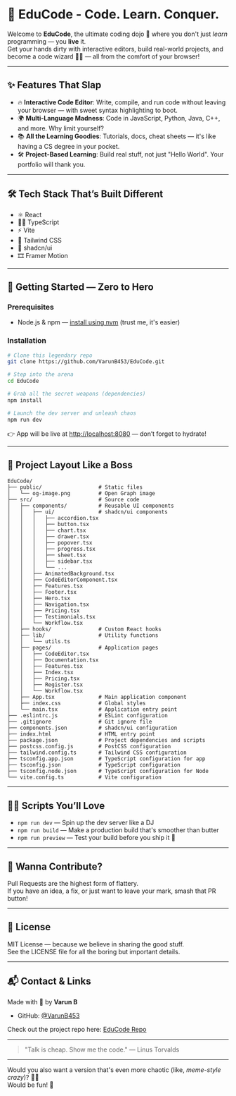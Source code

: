 
# 🚀 EduCode - Code. Learn. Conquer.  

Welcome to **EduCode**, the ultimate coding dojo 🥋 where you don't just *learn* programming — you **live** it.  
Get your hands dirty with interactive editors, build real-world projects, and become a code wizard 🧙‍♂️ — all from the comfort of your browser!

---

## ✨ Features That Slap

- 🔥 **Interactive Code Editor**: Write, compile, and run code without leaving your browser — with sweet syntax highlighting to boot.
- 🌍 **Multi-Language Madness**: Code in JavaScript, Python, Java, C++, and more. Why limit yourself?
- 📚 **All the Learning Goodies**: Tutorials, docs, cheat sheets — it's like having a CS degree in your pocket.
- 🛠️ **Project-Based Learning**: Build real stuff, not just "Hello World". Your portfolio will thank you.

---

## 🛠️ Tech Stack That’s Built Different

- ⚛️ React  
- 🧙‍♂️ TypeScript  
- ⚡ Vite  
- 🎨 Tailwind CSS  
- 🧩 shadcn/ui  
- 🎞️ Framer Motion  

---

## 🚀 Getting Started — Zero to Hero

### Prerequisites

- Node.js & npm — [install using nvm](https://github.com/nvm-sh/nvm#installing-and-updating) (trust me, it's easier)

### Installation

```bash
# Clone this legendary repo
git clone https://github.com/VarunB453/EduCode.git

# Step into the arena
cd EduCode

# Grab all the secret weapons (dependencies)
npm install

# Launch the dev server and unleash chaos
npm run dev
```

👉 App will be live at [http://localhost:8080](http://localhost:8080) — don’t forget to hydrate!

---

## 📁 Project Layout Like a Boss


```
EduCode/
├── public/                  # Static files
│   └── og-image.png         # Open Graph image
├── src/                     # Source code
│   ├── components/          # Reusable UI components
│   │   ├── ui/              # shadcn/ui components
│   │   │   ├── accordion.tsx
│   │   │   ├── button.tsx
│   │   │   ├── chart.tsx
│   │   │   ├── drawer.tsx
│   │   │   ├── popover.tsx
│   │   │   ├── progress.tsx
│   │   │   ├── sheet.tsx
│   │   │   ├── sidebar.tsx
│   │   │   └── ...
│   │   ├── AnimatedBackground.tsx
│   │   ├── CodeEditorComponent.tsx
│   │   ├── Features.tsx
│   │   ├── Footer.tsx
│   │   ├── Hero.tsx
│   │   ├── Navigation.tsx
│   │   ├── Pricing.tsx
│   │   ├── Testimonials.tsx
│   │   └── Workflow.tsx
│   ├── hooks/               # Custom React hooks
│   ├── lib/                 # Utility functions
│   │   └── utils.ts
│   ├── pages/               # Application pages
│   │   ├── CodeEditor.tsx
│   │   ├── Documentation.tsx
│   │   ├── Features.tsx
│   │   ├── Index.tsx
│   │   ├── Pricing.tsx
│   │   ├── Register.tsx
│   │   └── Workflow.tsx
│   ├── App.tsx              # Main application component
│   ├── index.css            # Global styles
│   └── main.tsx             # Application entry point
├── .eslintrc.js             # ESLint configuration
├── .gitignore               # Git ignore file
├── components.json          # shadcn/ui configuration
├── index.html               # HTML entry point
├── package.json             # Project dependencies and scripts
├── postcss.config.js        # PostCSS configuration
├── tailwind.config.ts       # Tailwind CSS configuration
├── tsconfig.app.json        # TypeScript configuration for app
├── tsconfig.json            # TypeScript configuration
├── tsconfig.node.json       # TypeScript configuration for Node
└── vite.config.ts           # Vite configuration
```

---

## 🏃‍♂️ Scripts You’ll Love

- `npm run dev` — Spin up the dev server like a DJ  
- `npm run build` — Make a production build that's smoother than butter  
- `npm run preview` — Test your build before you ship it 🚢  

---

## 🤝 Wanna Contribute?

Pull Requests are the highest form of flattery.  
If you have an idea, a fix, or just want to leave your mark, smash that PR button!

---

## 📜 License

MIT License — because we believe in sharing the good stuff.  
See the LICENSE file for all the boring but important details.

---

## 📬 Contact & Links

Made with 💙 by **Varun B**  
- GitHub: [@VarunB453](https://github.com/VarunB453)

Check out the project repo here: [EduCode Repo](https://github.com/VarunB453/EduCode)

---

> "Talk is cheap. Show me the code." — Linus Torvalds

---

Would you also want a version that's even more chaotic (like, *meme-style crazy*)? 🎉😎  
Would be fun! 🚀
